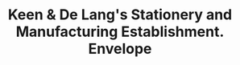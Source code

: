 ---
doi: 10.7916/D8RJ5WHR
date_other: '1893'
date_other_textual: '1893'
form: printed ephemera
genre:
- Envelopes
name:
- Keen & De Lang's Stationery and Manufacturing Establishment
object_in_context_url: https://biggert.cul.columbia.edu/items/view/ave_biggert_00215
subject_hierarchical_geographic:
- Chicago, Illinois, United States
subject_name:
- Keen & De Lang's Stationery and Manufacturing Establishment
title: Keen & De Lang's Stationery and Manufacturing Establishment. Envelope
sort_title: Keen & De Lang's Stationery and Manufacturing Establishment. Envelope
call_number: ave_biggert_00215
coordinates:
- 41.83694444444445,-87.68472222222222
pid: ave_biggert_00215
identifiers: ave_biggert_00215
thumbnail: false
permalink: /biggert/ave_biggert_00215/
layout: iiif-image-page
---